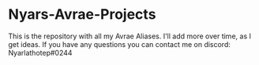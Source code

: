 # Nyars-Avrae-Projects
This is the repository with all my Avrae Aliases. I'll add more over time, as I get ideas.
If you have any questions you can contact me on discord: Nyarlathotep#0244

